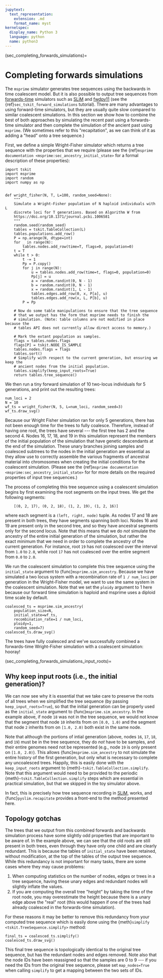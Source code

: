 ```yaml
---
jupytext:
  text_representation:
    extension: .md
    format_name: myst
kernelspec:
  display_name: Python 3
  language: python
  name: python3
---
```


(sec_completing_forwards_simulations)=

# Completing forwards simulations

The ``msprime`` simulator generates tree sequences using the backwards in
time coalescent model. But it is also possible to output tree sequences
from [forwards-time](https://doi.org/10.1371/journal.pcbi.1006581)
simulators such as [SLiM](https://messerlab.org/slim)
and [fwdpy11](https://fwdpy11.readthedocs.io/) (see the
{ref}`sec_tskit_forward_simulations` tutorial).
There are many advantages to using forward-time simulators, but they
are usually quite slow compared to similar coalescent simulations. In this
section we show how to combine the best of both approaches by simulating
the recent past using a forwards-time simulator and then complete the
simulation of the ancient past using ``msprime``. (We sometimes refer to this
"recapitation", as we can think of it as adding a "head" onto a tree sequence.)

First, we define a simple Wright-Fisher simulator which returns a tree sequence
with the properties that we require (please see the 
{ref}`msprime documentation <msprime:sec_ancestry_initial_state>`
for a formal description of these properties):

```{code-cell} ipython3
import tskit
import msprime
import random
import numpy as np


def wright_fisher(N, T, L=100, random_seed=None):
    """
    Simulate a Wright-Fisher population of N haploid individuals with L
    discrete loci for T generations. Based on Algorithm W from
    https://doi.org/10.1371/journal.pcbi.1006581
    """
    random.seed(random_seed)
    tables = tskit.TableCollection(L)
    tables.populations.add_row()
    P = np.arange(N, dtype=int)
    for _ in range(N):
        tables.nodes.add_row(time=T, flags=0, population=0)
    t = T
    while t > 0:
        t -= 1
        Pp = P.copy()
        for j in range(N):
            u = tables.nodes.add_row(time=t, flags=0, population=0)
            Pp[j] = u
            a = random.randint(0, N - 1)
            b = random.randint(0, N - 1)
            x = random.randint(1, L - 1)
            tables.edges.add_row(0, x, P[a], u)
            tables.edges.add_row(x, L, P[b], u)
        P = Pp

    # Now do some table manipulations to ensure that the tree sequence
    # that we output has the form that msprime needs to finish the
    # simulation. (Note: table columns are not modified in place because the
    # tables API does not currently allow direct access to memory.)

    # Mark the extant population as samples.
    flags = tables.nodes.flags
    flags[P] = tskit.NODE_IS_SAMPLE
    tables.nodes.flags = flags
    tables.sort()
    # Simplify with respect to the current generation, but ensuring we keep the
    # ancient nodes from the initial population.
    tables.simplify(keep_input_roots=True)
    return tables.tree_sequence()
```

We then run a tiny forward simulation of 10 two-locus individuals
for 5 generations, and print out the resulting trees:

```{code-cell} ipython3
num_loci = 2
N = 10
wf_ts = wright_fisher(N, 5, L=num_loci, random_seed=3)
wf_ts.draw_svg()
```

Because our Wright Fisher simulation ran for only 5 generations, there has not
been enough time for the trees to fully coalesce. Therefore, instead of having
one root, the trees have several --- the first tree has 2 and the second 4.
Nodes 16, 17, 18, and 19 in this simulation represent the members of the
initial population of the simulation that have genetic descendants at the end
of the simulation. These unary branches joining samples and coalesced subtrees
to the nodes in the initial generation are essential as they allow use to
correctly assemble the various fragments of ancestral material into chromosomes
when creating the initial conditions for the coalescent simulation.
(Please see the 
{ref}`msprime documentation <msprime:sec_ancestry_initial_state>`
for for more details on the
required properties of input tree sequences.)

The process of completing this tree sequence using a coalescent simulation
begins by first examining the root segments on the input trees. We get the
following segments:

```
    [(0, 2, 17), (0, 2, 18), (1, 2, 19), (1, 2, 16)]
```

where each segment is a ``(left, right, node)`` tuple. As nodes 17 and 18 are
present in both trees, they have segments spanning both loci. Nodes 16 and 19 are
present only in the second tree, and so they have ancestral segments only for
the second locus. Note that this means that we do *not* simulate the ancestry
of the entire initial generation of the simulation, but rather the exact
minimum that we need in order to complete the ancestry of the current
generation. For instance, root ``19`` has not coalesced over the interval from
``1.0`` to ``2.0``, while root ``17`` has not coalesced over the entire segment
from ``0.0`` to ``2.0``.

We run the coalescent simulation to complete this tree sequence using the
``initial_state`` argument to {func}`msprime.sim_ancestry`. Because we have simulated a
two locus system with a recombination rate of ``1 / num_loci`` per generation
in the Wright-Fisher model, we want to use the same system in the coalescent simulation.
Note that we set the ``ploidy`` argument to 1 here because our forward time simulation
is haploid and msprime uses a diploid time scale by default.


```{code-cell} ipython3
coalesced_ts = msprime.sim_ancestry(
    population_size=N, 
    initial_state=wf_ts, 
    recombination_rate=1 / num_loci, 
    ploidy=1,
    random_seed=7)
coalesced_ts.draw_svg()
```

The trees have fully coalesced and we've successfully combined a forwards-time
Wright-Fisher simulation with a coalescent simulation: hooray!

(sec_completing_forwards_simulations_input_roots)=

## Why keep input roots (i.e., the initial generation)?

We can now see why it is essential that we take care to preserve the roots of all
trees when we simplified the tree sequence (by passing ``keep_input_roots=True``),
so that the initial generation can be properly used as the
``initial_state`` argument to {func}`msprime.sim_ancestry`. In the example above, if node
``18`` was not in the tree sequence, we would not know that the segment that
node ``10`` inherits from on ``[0.0, 1.0)`` and the segment that node ``2``
inherits from on ``[1.0, 2.0)`` both exist in the same node.

Note that although the portions of intial generation (above, nodes ``16``, ``17``,
``18``, and ``19``) must be in the tree sequence, they do *not* have to be
samples, and their entire genomes need not be represented (e.g., node ``19`` is
only present on ``[1.0, 2.0)``). This allows {func}`msprime.sim_ancestry` to not simulate
the entire history of the first generation, but only what is necessary to complete
any uncoalesced trees. Happily, this is easily done with the ``keep_input_roots`` argument
to {meth}`~tskit.TableCollection.simplify`. Note that this argument would need
to be provided to the periodic {meth}`~tskit.TableCollection.simplify` steps
which are essential in practical simulation, but that we skipped in the toy simulator above.

In fact, this is precisely how tree sequence recording in [SLiM](https://messerlab.org/slim),
works, and {func}`pyslim.recapitate` provides a front-end to
the method presented here.


## Topology gotchas

The trees that we output from this combined forwards and backwards simulation
process have some slightly odd properties that are important to be aware of.
In the example above, we can see that the old roots are still present in both trees,
even through they have only one child and are clearly redundant.
This is because the tables of ``initial_state`` have been retained, without modification,
at the top of the tables of the output tree sequence. While this
redundancy is not important for many tasks, there are some cases where
they may cause problems:

1. When computing statistics on the number of nodes, edges or trees in a tree
   sequence, having these unary edges and redundant nodes will slightly
   inflate the values.
2. If you are computing the overall tree "height" by taking the time of the
   root node, you may overestimate the height because there is a unary edge
   above the "real" root (this would happen if one of the trees had already
   coalesced in the forwards-time simulation).

For these reasons it may be better to remove this redundancy from your
computed tree sequence which is easily done using the
{meth}`simplify <tskit.TreeSequence.simplify>` method:

```{code-cell} ipython3
final_ts = coalesced_ts.simplify()
coalesced_ts.draw_svg()
```

This final tree sequence is topologically identical to the original tree sequence,
but has the redundant nodes and edges removed. Note also that the node IDs have been
reassigned so that the samples are 0 to 9 --- if you need the IDs from the original
tree sequence, please set ``map_nodes=True`` when calling ``simplify`` to get a
mapping between the two sets of IDs.


